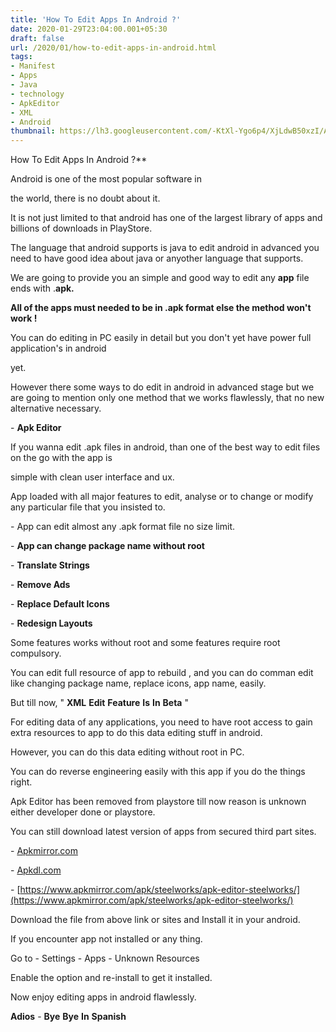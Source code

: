 ```yaml
---
title: 'How To Edit Apps In Android ?'
date: 2020-01-29T23:04:00.001+05:30
draft: false
url: /2020/01/how-to-edit-apps-in-android.html
tags: 
- Manifest
- Apps
- Java
- technology
- ApkEditor
- XML
- Android
thumbnail: https://lh3.googleusercontent.com/-KtXl-Ygo6p4/XjLdwB50xzI/AAAAAAAAA_8/Oi0XkCAgiGY5cql54htUWvQ0Ja_DNBILwCLcBGAsYHQ/s1600/IMG_20200129_231503_753.jpg
---
```


How To Edit Apps In Android ?**

  

Android is one of the most popular software in 

the world, there is no doubt about it.

  

It is not just limited to that android has one of the largest library of apps and billions of downloads in PlayStore.

  

The language that android supports is java to edit android in advanced you need to have good idea about java or anyother language that supports.

  

We are going to provide you an simple and good way to edit any **app** file ends with .**apk.**

**All of the apps must needed to be in .apk format else the method won't work !**

You can do editing in PC easily in detail but you don't yet have power full application's in android

yet.

  

However there some ways to do edit in android in advanced stage but we are going to mention only one method that we works flawlessly, that no new alternative necessary.

  

\- **Apk Editor**

If you wanna edit .apk files in android, than one of the best way to edit files on the go with the app is

simple with clean user interface and ux.

  

App loaded with all major features to edit, analyse or to change or modify any particular file that you insisted to.

  

\- App can edit almost any .apk format file no size limit.

  

\- **App can change package name without root**

  

\- **Translate Strings**

  

\- **Remove Ads**

  

\- **Replace Default Icons**

  

\- **Redesign Layouts**

  

Some features works without root and some features require root compulsory.

  

You can edit full resource of app to rebuild , and you can do comman edit like changing package name, replace icons, app name, easily.

  

But till now, " **XML** **Edit** **Feature** **Is** **In** **Beta** "

  

For editing data of any applications, you need to have root access to gain extra resources to app to do this data editing stuff in android.

  

However, you can do this data editing without root in PC.

  

You can do reverse engineering easily with this app if you do the things right.

  

Apk Editor has been removed from playstore till now reason is unknown either developer done or playstore.  

  

You can still download latest version of apps from secured third part sites.

  

\- [Apkmirror.com](Apkmirror.com)

  

\- [Apkdl.com](Apkdl.com)

  

\- [https://www.apkmirror.com/apk/steelworks/apk-editor-steelworks/](https://www.apkmirror.com/apk/steelworks/apk-editor-steelworks/)

  

Download the file from above link or sites and Install it in your android.

  

If you encounter app not installed or any thing.

  

Go to - Settings - Apps - Unknown Resources 

  

Enable the option and re-install to get it installed.

  

Now enjoy editing apps in android flawlessly.

  

**Adios** - **Bye** **Bye** **In** **Spanish**